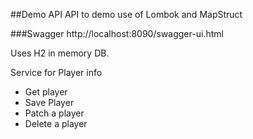 ##Demo API
API to demo use of Lombok and MapStruct

###Swagger 
http://localhost:8090/swagger-ui.html

Uses H2 in memory DB. 

Service for Player info 
- Get player
- Save Player
- Patch a player
- Delete a player